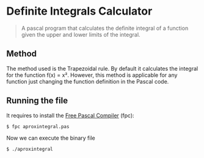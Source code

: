 # Definite Integrals Calculator
> A pascal program that calculates the definite integral of a function given the upper and lower limits of the integral.

## Method
The method used is the Trapezoidal rule. By default it calculates the integral for the function f(x) = x². However, this method is applicable for any function just changing the function definition in the Pascal code.

## Running the file

It requires to install the <a href="https://www.freepascal.org/">Free Pascal Compiler</a> (fpc):

```sh
$ fpc aproxintegral.pas
```
Now we can execute the binary file
```sh
$ ./aproxintegral 
```
